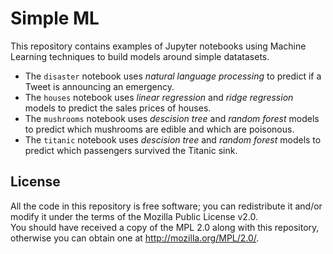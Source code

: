 # Simple ML

This repository contains examples of Jupyter notebooks using Machine Learning techniques to build models around simple datatasets.

 * The `disaster` notebook uses _natural language processing_ to predict if a Tweet is announcing an emergency.
 * The `houses` notebook uses _linear regression_ and _ridge regression_ models to predict the sales prices of houses.
 * The `mushrooms` notebook uses _descision tree_ and _random forest_ models to predict which mushrooms are edible and which are poisonous.
 * The `titanic` notebook uses _descision tree_ and _random forest_ models to predict which passengers survived the Titanic sink. 


License
-------

All the code in this repository is free software; you can redistribute it and/or modify it under the terms of the Mozilla Public License v2.0.  
You should have received a copy of the MPL 2.0 along with this repository, otherwise you can obtain one at http://mozilla.org/MPL/2.0/.
